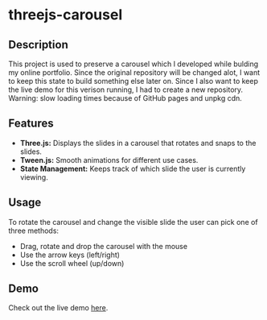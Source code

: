 # threejs-carousel

## Description

This project is used to preserve a carousel which I developed while bulding my online portfolio. Since the original repository will be changed alot, I want to keep this state to build something else later on.
Since I also want to keep the live demo for this verison running, I had to create a new repository.
Warning: slow loading times because of GitHub pages and unpkg cdn.

## Features

- **Three.js:** Displays the slides in a carousel that rotates and snaps to the slides.
- **Tween.js:** Smooth animations for different use cases.
- **State Management:** Keeps track of which slide the user is currently viewing.

## Usage

To rotate the carousel and change the visible slide the user can pick one of three methods:

- Drag, rotate and drop the carousel with the mouse
- Use the arrow keys (left/right)
- Use the scroll wheel (up/down)

## Demo

Check out the live demo [here](https://tobiasweinert.github.io/threejs-carousel/).

